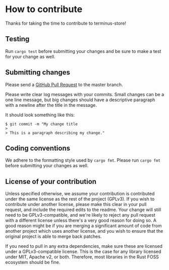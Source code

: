 # How to contribute

Thanks for taking the time to contribute to terminus-store!

## Testing
Run `cargo test` before submitting your changes and be sure to make a test for your change as well.

## Submitting changes
Please send a [GitHub Pull Request](https://github.com/terminusdb/terminus-store/pull/new/master) to the master branch.

Please write clear log messages with your commits. Small changes can be a one
line message, but big changes should have a descriptive paragraph with a
newline after the title in the message.

It should look something like this:

    $ git commit -m "My change title
    >
    > This is a paragraph describing my change."


## Coding conventions
We adhere to the formatting style used by `cargo fmt`. Please run `cargo fmt`
before submitting your changes as well.

## License of your contribution
Unless specified otherwise, we assume your contribution is contributed under
the same license as the rest of the project (GPLv3). If you wish to contribute
under another license, please make this clear in your pull request, and include
the required edits to the readme. Your change will still need to be
GPLv3-compatible, and we're likely to reject any pull request with a different
license unless there's a very good reason for doing so. A good reason might be
if you are merging a significant amount of code from another project which uses
another license, and you wish to ensure that the original project is able to
merge back patches.

If you need to pull in any extra dependencies, make sure these are licensed
under a GPLv3-compatible license. This is the case for any library licensed
under MIT, Apache v2, or both. Therefore, most libraries in the Rust FOSS
ecosystem should be fine.
